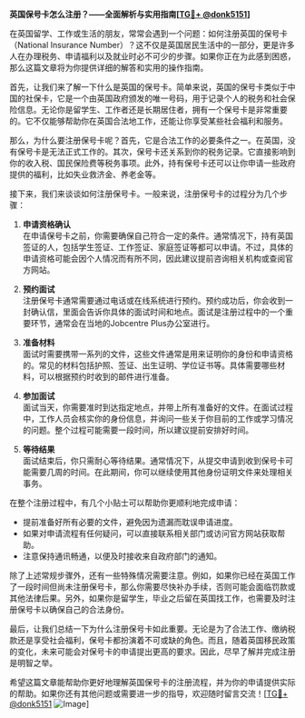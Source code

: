 **英国保号卡怎么注册？——全面解析与实用指南[[TG💪+ @donk5151](https://t.me/s/donk5151)]**

在英国留学、工作或生活的朋友，常常会遇到一个问题：如何注册英国的保号卡（National Insurance Number）？这不仅是英国居民生活中的一部分，更是许多人在办理税务、申请福利以及就业时必不可少的步骤。如果你正在为此感到困惑，那么这篇文章将为你提供详细的解答和实用的操作指南。

首先，让我们来了解一下什么是英国的保号卡。简单来说，英国的保号卡类似于中国的社保卡，它是一个由英国政府颁发的唯一号码，用于记录个人的税务和社会保险信息。无论你是留学生、工作者还是长期居住者，拥有一个保号卡是非常重要的。它不仅能够帮助你在英国合法地工作，还能让你享受某些社会福利和服务。

那么，为什么要注册保号卡呢？首先，它是合法工作的必要条件之一。在英国，没有保号卡是无法正式工作的。其次，保号卡还关系到你的税务记录。它直接影响到你的收入税、国民保险费等税务事项。此外，持有保号卡还可以让你申请一些政府提供的福利，比如失业救济金、养老金等。

接下来，我们来谈谈如何注册保号卡。一般来说，注册保号卡的过程分为几个步骤：

1. **申请资格确认**  
   在申请保号卡之前，你需要确保自己符合一定的条件。通常情况下，持有英国签证的人，包括学生签证、工作签证、家庭签证等都可以申请。不过，具体的申请资格可能会因个人情况而有所不同，因此建议提前咨询相关机构或查阅官方网站。

2. **预约面试**  
   注册保号卡通常需要通过电话或在线系统进行预约。预约成功后，你会收到一封确认信，里面会告诉你具体的面试时间和地点。面试是注册过程中的一个重要环节，通常会在当地的Jobcentre Plus办公室进行。

3. **准备材料**  
   面试时需要携带一系列的文件，这些文件通常是用来证明你的身份和申请资格的。常见的材料包括护照、签证、出生证明、学位证书等。具体需要哪些材料，可以根据预约时收到的邮件进行准备。

4. **参加面试**  
   面试当天，你需要准时到达指定地点，并带上所有准备好的文件。在面试过程中，工作人员会核实你的身份信息，并询问一些关于你目前的工作或学习情况的问题。整个过程可能需要一段时间，所以建议提前安排好时间。

5. **等待结果**  
   面试结束后，你只需耐心等待结果。通常情况下，从提交申请到收到保号卡可能需要几周的时间。在此期间，你可以继续使用其他身份证明文件来处理相关事务。

在整个注册过程中，有几个小贴士可以帮助你更顺利地完成申请：

- 提前准备好所有必要的文件，避免因为遗漏而耽误申请进度。
- 如果对申请流程有任何疑问，可以直接联系相关部门或访问官方网站获取帮助。
- 注意保持通讯畅通，以便及时接收来自政府部门的通知。

除了上述常规步骤外，还有一些特殊情况需要注意。例如，如果你已经在英国工作了一段时间但尚未注册保号卡，那么你需要尽快补办手续，否则可能会面临罚款或其他法律后果。另外，如果你是留学生，毕业之后留在英国找工作，也需要及时注册保号卡以确保自己的合法身份。

最后，让我们总结一下为什么注册保号卡如此重要。无论是为了合法工作、缴纳税款还是享受社会福利，保号卡都扮演着不可或缺的角色。而且，随着英国移民政策的变化，未来可能会对保号卡的申请提出更高的要求。因此，尽早了解并完成注册是明智之举。

希望这篇文章能帮助你更好地理解英国保号卡的注册流程，并为你的申请提供实际的帮助。如果你还有其他问题或需要进一步的指导，欢迎随时留言交流！[[TG💪+ @donk5151](https://t.me/s/donk5151) ![Image](https://i.postimg.cc/rwNCRYN7/Snipaste-2025-04-30-17-27-05.png)]